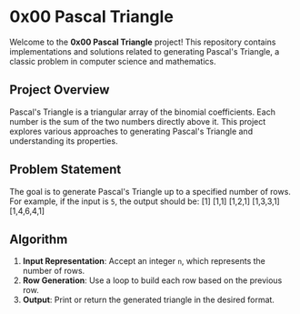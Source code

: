 # 0x00 Pascal Triangle

Welcome to the **0x00 Pascal Triangle** project! This repository contains implementations and solutions related to generating Pascal's Triangle, a classic problem in computer science and mathematics.

## Project Overview

Pascal's Triangle is a triangular array of the binomial coefficients. Each number is the sum of the two numbers directly above it. This project explores various approaches to generating Pascal's Triangle and understanding its properties.

## Problem Statement

The goal is to generate Pascal's Triangle up to a specified number of rows. For example, if the input is `5`, the output should be:
[1]
[1,1]
[1,2,1]
[1,3,3,1]
[1,4,6,4,1]

## Algorithm

1. **Input Representation**: Accept an integer `n`, which represents the number of rows.
2. **Row Generation**: Use a loop to build each row based on the previous row.
3. **Output**: Print or return the generated triangle in the desired format.
